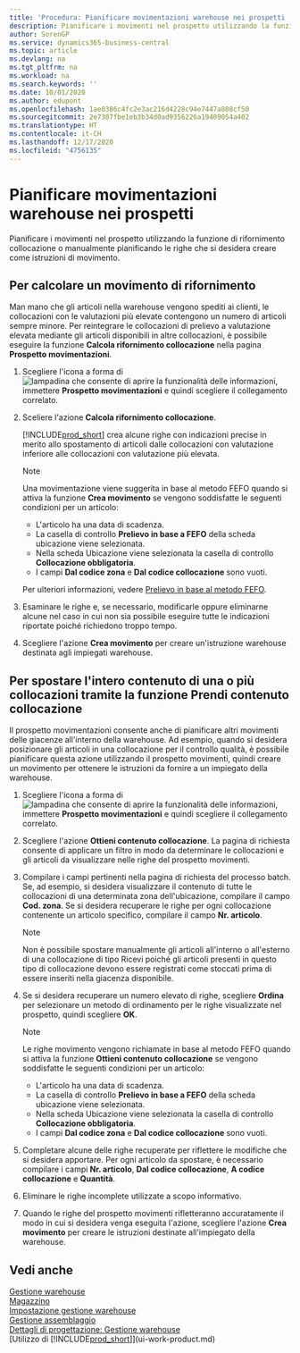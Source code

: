 ```yaml
---
title: 'Procedura: Pianificare movimentazioni warehouse nei prospetti | Documenti Microsoft'
description: Pianificare i movimenti nel prospetto utilizzando la funzione di rifornimento collocazione o manualmente pianificando le righe che si desidera creare come istruzioni di movimento.
author: SorenGP
ms.service: dynamics365-business-central
ms.topic: article
ms.devlang: na
ms.tgt_pltfrm: na
ms.workload: na
ms.search.keywords: ''
ms.date: 10/01/2020
ms.author: edupont
ms.openlocfilehash: 1ae0386c4fc2e3ac216d4228c94e7447a808cf50
ms.sourcegitcommit: 2e7307fbe1eb3b34d0ad9356226a19409054a402
ms.translationtype: HT
ms.contentlocale: it-CH
ms.lasthandoff: 12/17/2020
ms.locfileid: "4756135"
---
```

# <a name="plan-warehouse-movements-in-worksheets"></a>Pianificare movimentazioni warehouse nei prospetti
Pianificare i movimenti nel prospetto utilizzando la funzione di rifornimento collocazione o manualmente pianificando le righe che si desidera creare come istruzioni di movimento.  

## <a name="to-calculate-a-replenishment-movement"></a>Per calcolare un movimento di rifornimento  
Man mano che gli articoli nella warehouse vengono spediti ai clienti, le collocazioni con le valutazioni più elevate contengono un numero di articoli sempre minore. Per reintegrare le collocazioni di prelievo a valutazione elevata mediante gli articoli disponibili in altre collocazioni, è possibile eseguire la funzione **Calcola rifornimento collocazione** nella pagina **Prospetto movimentazioni**.

1.  Scegliere l'icona a forma di ![lampadina che consente di aprire la funzionalità delle informazioni](media/ui-search/search_small.png "Informazioni sull'operazione che si desidera eseguire"), immettere **Prospetto movimentazioni** e quindi scegliere il collegamento correlato.  
2.  Sceliere l'azione **Calcola rifornimento collocazione**.  

    [!INCLUDE[prod_short](includes/prod_short.md)] crea alcune righe con indicazioni precise in merito allo spostamento di articoli dalle collocazioni con valutazione inferiore alle collocazioni con valutazione più elevata.  

    > [!NOTE]  
    >  Una movimentazione viene suggerita in base al metodo FEFO quando si attiva la funzione **Crea movimento** se vengono soddisfatte le seguenti condizioni per un articolo:  
    >   
    >  -   L'articolo ha una data di scadenza.  
    > -   La casella di controllo **Prelievo in base a FEFO** della scheda ubicazione viene selezionata.  
    > -   Nella scheda Ubicazione viene selezionata la casella di controllo **Collocazione obbligatoria**.  
    > -   I campi **Dal codice zona** e **Dal codice collocazione** sono vuoti.  

    Per ulteriori informazioni, vedere [Prelievo in base al metodo FEFO](warehouse-picking-by-fefo.md).  

3.  Esaminare le righe e, se necessario, modificarle oppure eliminarne alcune nel caso in cui non sia possibile eseguire tutte le indicazioni riportate poiché richiedono troppo tempo.  
4.  Scegliere l'azione **Crea movimento** per creare un'istruzione warehouse destinata agli impiegati warehouse.  

## <a name="to-move-the-entire-contents-of-one-or-more-bins-by-using-the-get-bin-content-function"></a>Per spostare l'intero contenuto di una o più collocazioni tramite la funzione Prendi contenuto collocazione  
Il prospetto movimentazioni consente anche di pianificare altri movimenti delle giacenze all'interno della warehouse. Ad esempio, quando si desidera posizionare gli articoli in una collocazione per il controllo qualità, è possibile pianificare questa azione utilizzando il prospetto movimenti, quindi creare un movimento per ottenere le istruzioni da fornire a un impiegato della warehouse.  

1.  Scegliere l'icona a forma di ![lampadina che consente di aprire la funzionalità delle informazioni](media/ui-search/search_small.png "Informazioni sull'operazione che si desidera eseguire"), immettere **Prospetto movimentazioni** e quindi scegliere il collegamento correlato.  
2.  Scegliere l'azione **Ottieni contenuto collocazione**. La pagina di richiesta consente di applicare un filtro in modo da determinare le collocazioni e gli articoli da visualizzare nelle righe del prospetto movimenti.  
3.  Compilare i campi pertinenti nella pagina di richiesta del processo batch. Se, ad esempio, si desidera visualizzare il contenuto di tutte le collocazioni di una determinata zona dell'ubicazione, compilare il campo **Cod. zona**. Se si desidera recuperare le righe per ogni collocazione contenente un articolo specifico, compilare il campo **Nr. articolo**.  

    > [!NOTE]  
    >  Non è possibile spostare manualmente gli articoli all'interno o all'esterno di una collocazione di tipo Ricevi poiché gli articoli presenti in questo tipo di collocazione devono essere registrati come stoccati prima di essere inseriti nella giacenza disponibile.  

4.  Se si desidera recuperare un numero elevato di righe, scegliere **Ordina** per selezionare un metodo di ordinamento per le righe visualizzate nel prospetto, quindi scegliere **OK**.  

    > [!NOTE]  
    >  Le righe movimento vengono richiamate in base al metodo FEFO quando si attiva la funzione **Ottieni contenuto collocazione** se vengono soddisfatte le seguenti condizioni per un articolo:  
    >   
    >  -   L'articolo ha una data di scadenza.  
    > -   La casella di controllo **Prelievo in base a FEFO** della scheda ubicazione viene selezionata.  
    > -   Nella scheda Ubicazione viene selezionata la casella di controllo **Collocazione obbligatoria**.  
    > -   I campi **Dal codice zona** e **Dal codice collocazione** sono vuoti.  

5.  Completare alcune delle righe recuperate per riflettere le modifiche che si desidera apportare. Per ogni articolo da spostare, è necessario compilare i campi **Nr. articolo**, **Dal codice collocazione**, **A codice collocazione** e **Quantità**.  
6.  Eliminare le righe incomplete utilizzate a scopo informativo.  
7.  Quando le righe del prospetto movimenti rifletteranno accuratamente il modo in cui si desidera venga eseguita l'azione, scegliere l'azione **Crea movimento** per creare le istruzioni destinate all'impiegato della warehouse.  

## <a name="see-also"></a>Vedi anche  
[Gestione warehouse](warehouse-manage-warehouse.md)  
[Magazzino](inventory-manage-inventory.md)  
[Impostazione gestione warehouse](warehouse-setup-warehouse.md)     
[Gestione assemblaggio](assembly-assemble-items.md)    
[Dettagli di progettazione: Gestione warehouse](design-details-warehouse-management.md)  
[Utilizzo di [!INCLUDE[prod_short](includes/prod_short.md)]](ui-work-product.md)
